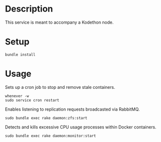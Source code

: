 # Description

This service is meant to accompany a Kodethon node.

# Setup

```
bundle install
```

# Usage

Sets up a cron job to stop and remove stale containers.
```
whenever -w
sudo service cron restart
```

Enables listening to replication requests broadcasted via RabbitMQ.
```
sudo bundle exec rake daemon:zfs:start
```

Detects and kills excessive CPU usage processes within Docker containers.
```
sudo bundle exec rake daemon:monitor:start
```
